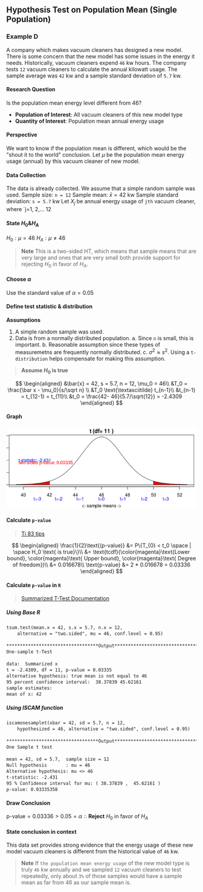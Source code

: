 ## Hypothesis Test on Population Mean (Single Population)

### Example D
A company which makes vacuum cleaners has designed a new model. There is some concern that the new model has some issues in the energy it needs. Historically, vacuum cleaners expend `46` kw hours. The company tests `12` vacuum cleaners to calculate the annual kilowatt usage. The sample average was `42` kw and a sample standard deviation of `5.7` kw.

#### Research Question
Is the population mean energy level different from 46?
  + **Population of Interest**: All vacuum cleaners of this new model type
  + **Quantity of Interest**: Population mean annual energy usage

#### Perspective
We want to know if the population mean is different, which would be the "shout it to the world" conclusion.
Let $\mu$ be the population mean energy usage (annual) by this vacuum cleaner of new model.

#### Data Collection
The data is already collected. We assume that a simple random sample was used.
Sample size: `n = 12`
Sample mean: $\bar x = 42$ kw
Sample standard deviation: `s = 5.7` kw
Let $X_j$ be annual energy usage of `jth` vacuum cleaner, where `j=1, 2,... 12

#### State $H_0 \& H_A$
$H_0: \mu = 46$
$H_A: \mu \ne 46$
> **Note**
This is a two-sided HT, which means that sample means that are very large and ones that are very small both provide support for rejecting $H_0$ in favor of $H_A$.

#### Choose $\alpha$
Use the standard value of $\alpha = 0.05$

#### Define test statistic & distribution
**Assumptions**
1. A simple random sample was used.
2. Data is from a normally distributed population.
  a. Since `n` is small, this is important.
  b.  Reasonable assumption since these types of measuremetns are frequently normally distributed.
  c. $\sigma^2 \approx s^2$. Using a `t-distribution` helps compensate for making this assumption.

> **Assume $H_0$ is true**

$$
\begin{aligned}
&\bar{x} = 42, s = 5.7, n = 12, \mu_0 = 46\\
&T_0 = \frac{\bar x - \mu_0}{s/\sqrt n} \\
&T_0 \text{\textasciitilde} t_{n-1}\\
&t_{n-1} = t_{12-1} = t_{11}\\
&t_0 = \frac{42- 46}{5.7/\sqrt{12}} = -2.4309
\end{aligned}
$$

#### Graph
![One sample t test](/assets/one_sample_t_test_two_sides.png)

#### Calculate `p-value`
> [Ti 83 tips](//todo)

$$
\begin{aligned}
\frac{1}{2}\text{(p-value)} &= P\{T_{0} < t_0 \space | \space H_0 \text{ is true}\}\\
&= \text{tcdf}(\color{magenta}\text{Lower bound}, \color{magenta}\text{ Upper bound}, \color{magenta}\text{ Degree of freedom})\\
&= 0.016678\\
\text{p-value} &= 2 * 0.016678 = 0.03336
\end{aligned}
$$

#### Calculate `p-value` in `R`
> [Summarized T-Test Documentation](https://www.rdocumentation.org/packages/BSDA/versions/1.2.0/topics/tsum.test)

##### Using Base R
```
tsum.test(mean.x = 42, s.x = 5.7, n.x = 12,
    alternative = "two.sided", mu = 46, conf.level = 0.95)

**********************************Output***************************************
One-sample t-Test

data:  Summarized x
t = -2.4309, df = 11, p-value = 0.03335
alternative hypothesis: true mean is not equal to 46
95 percent confidence interval:  38.37839 45.62161
sample estimates:
mean of x: 42
```

##### Using ISCAM function
```
iscamonesamplet(xbar = 42, sd = 5.7, n = 12,
    hypothesized = 46, alternative = "two.sided", conf.level = 0.95)

**********************************Output***************************************
One Sample t test

mean = 42, sd = 5.7,  sample size = 12
Null hypothesis       : mu = 46
Alternative hypothesis: mu <> 46
t-statistic: -2.431
95 % Confidence interval for mu: ( 38.37839 ,  45.62161 )
p-value: 0.03335358
```

#### Draw Conclusion
$\text{p-value} = 0.03336 > 0.05 = \alpha$
$\therefore$ **Reject** $H_0$ in favor of $H_A$

#### State conclusion in context
This data set provides strong evidence that the energy usage of these new model vacuum cleaners is different from the historical value of `46` kw.

> **Note**
If `the population mean energy usage` of the new model type is truly `46` kw annually and we sampled `12` vacuum cleaners to test repeatedly, only about `3%` of those samples would have a sample mean as far from 46 as our sample mean is.